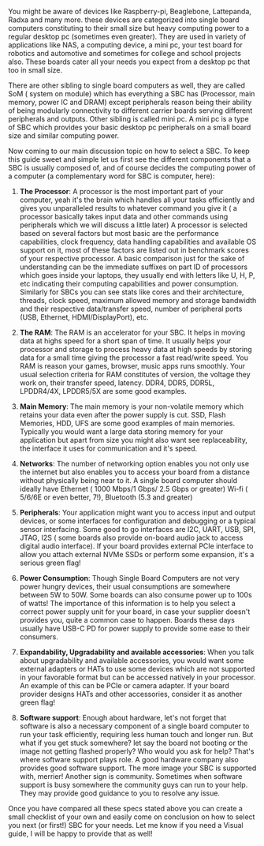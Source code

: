 

You might be aware of devices like Raspberry-pi, Beaglebone, Lattepanda, Radxa and many more. these devices are categorized into single board computers constituting to their small size but heavy computing power to a regular desktop pc (sometimes even greater). They are used in variety of applications like NAS, a computing device, a mini pc, your test board for robotics and automotive and sometimes for college and school projects also. These boards cater all your needs you expect from a desktop pc that too in small size.

There are other sibling to single board computers as well, they are called SoM ( system on module) which has everything a SBC has (Processor, main memory, power IC and DRAM) except peripherals reason being their ability of being modularly connectivity to different carrier boards serving different peripherals and outputs. Other sibling is called mini pc. A mini pc is a type of SBC which provides your basic desktop pc peripherals on a small board size and similar computing power.

Now coming to our main discussion topic on how to select a SBC. To keep this guide sweet and simple let us first see the different components that a SBC is usually composed of, and of course decides the computing power of a computer (a complementary word for SBC is computer, here):



1. **The Processor**: A processor is the most important part of your computer, yeah it's the brain which handles all your tasks efficiently and gives you unparalleled results to whatever command you give it ( a processor basically takes input data and other commands using peripherals which we will discuss a little later) A processor is selected based on several factors but most basic are the performance capabilities, clock frequency, data handling capabilities and available OS support on it, most of these factors are listed out in benchmark scores of your respective processor. A basic comparison just for the sake of understanding can be the immediate suffixes on part ID of processors which goes inside your laptops, they usually end with letters like U, H, P, etc indicating their computing capabilities and power consumption. Similarly for SBCs you can see stats like cores and their architecture, threads, clock speed, maximum allowed memory and storage bandwidth and their respective data/transfer speed, number of peripheral ports (USB, Ethernet, HDMI/DisplayPort), etc.
   
2. **The RAM**: The RAM is an accelerator for your SBC. It helps in moving data at highs speed for a short span of time. It usually helps your processor and storage to process heavy data at high speeds by storing data for a small time giving the processor a fast read/write speed. You RAM is reason your games, browser, music apps runs smoothly. Your usual selection criteria for RAM constitutes of version, the voltage they work on, their transfer speed, latency. DDR4, DDR5, DDR5L, LPDDR4/4X, LPDDR5/5X are some good examples.
   
3. **Main Memory**: The main memory is your non-volatile memory which retains your data even after the power supply is cut. SSD, Flash Memories, HDD, UFS are some good examples of main memories. Typically you would want a large data storing memory for your application but apart from size you might also want see replaceability, the interface it uses for communication and it's speed.
   
4. **Networks**: The number of networking option enables you not only use the internet but also enables you to access your board from a distance without physically being near to it. A single board computer should ideally have Ethernet ( 1000 Mbps/1 Gbps/ 2.5 Gbps or greater) Wi-fi ( 5/6/6E or even better, 7!), Bluetooth (5.3 and greater)
   
5. **Peripherals**: Your application might want you to access input and output devices, or some interfaces for configuration and debugging or a typical sensor interfacing. Some good to go interfaces are I2C, UART, USB, SPI, JTAG, I2S ( some boards also provide on-board audio jack to access digital audio interface). If your board provides external PCIe interface to allow you attach external NVMe SSDs or perform some expansion, it's a serious green flag!
   
6. **Power Consumption**: Though Single Board Computers are not very power hungry devices, their usual consumptions are somewhere between 5W to 50W. Some boards can also consume power up to 100s of watts! The importance of this information is to help you select a correct power supply unit for your board, in case your supplier doesn't provides you, quite a common case to happen. Boards these days usually have USB-C PD for power supply to provide some ease to their consumers.
   
7. **Expandability, Upgradability and available accessories**: When you talk about upgradability and available accessories, you would want some external adapters or HATs to use some devices which are not supported in your favorable format but can be accessed natively in your processor. An example of this can be PCIe or camera adapter. If your board provider designs HATs and other accessories, consider it as another green flag!  
   
8. **Software support**: Enough about hardware, let's not forget that software is also a necessary component of a single board computer to run your task efficiently, requiring less human touch and longer run. But what if you get stuck somewhere? let say the board not booting or the image not getting flashed properly? Who would you ask for help? That's where software support plays role. A good hardware company also provides good software support. The more image your SBC is supported with, merrier! Another sign is community. Sometimes when software support is busy somewhere the community guys can run to your help. They may provide good guidance to you to resolve any issue.  
   

Once you have compared all these specs stated above you can create a small checklist of your own and easily come on conclusion on how to select you next (or first!) SBC for your needs. Let me know if you need a Visual guide, I will be happy to provide that as well!

